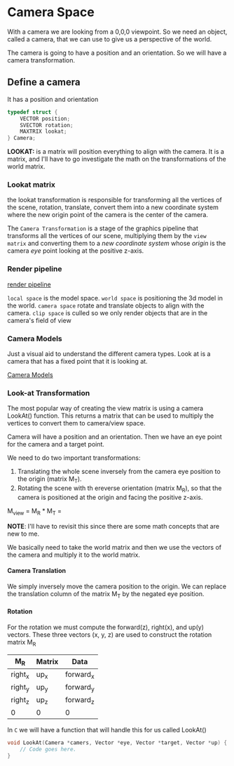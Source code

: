 # Camera Space

With a camera we are looking from a 0,0,0 viewpoint.  So we need an object, called a camera, that we can use to give us a perspective of the world.

The camera is going to have a position and an orientation.  So we will have a camera transformation.

## Define a camera

It has a position and orientation

```c
typedef struct {
	VECTOR position;
	SVECTOR rotation;
	MAXTRIX lookat;
} Camera;
```

**LOOKAT:** is a matrix will position everything to align with the camera.  It is a matrix, and I'll have to go investigate the math on the transformations of the world matrix.

### Lookat matrix

the lookat transformation is responsible for transforming all the vertices of the scene, rotation, translate, convert them into a new coordinate system where the new origin point of the camera is the center of the camera.

The `Camera Transformation` is a stage of the graphics pipeline that transforms all the vertices of our scene, multiplying them by the `view matrix` and converting them to a _new coordinate system_ whose *origin* is the camera *eye* point looking at the positive z-axis.

### Render pipeline

[render pipeline](images/render_pipeline.png)

`local space` is the model space.
`world space` is positioning the 3d model in the world.
`camera space` rotate and translate objects to align with the camera.
`clip space` is culled so we only render objects that are in the camera's field of view

### Camera Models

Just a visual aid to understand the different camera types.  Look at is a camera that has a fixed point that it is looking at.

[Camera Models](images/camera_modes.png)

### Look-at Transformation

The most popular way of creating the view matrix is using a camera LookAt() function.  This returns a matrix that can be used to multiply the vertices to convert them to camera/view space.

Camera will have a position and an orientation.  Then we have an eye point for the camera and a target point.

We need to do two important transformations:

1. Translating the whole scene inversely from the camera eye position to the origin (matrix M<sub>T</sub>).
2. Rotating the scene with th ereverse orientation (matrix M<sub>R</sub>), so that the camera is positioned at the origin and facing the positive z-axis.

M<sub>view</sub> = M<sub>R</sub> * M<sub>T</sub> =


**NOTE**: I'll have to revisit this since there are some math concepts that are new to me.

We basically need to take the world matrix and then we use the vectors of the camera and multiply it to the world matrix.

#### Camera Translation

We simply inversely move the camera position to the origin.  We can replace the translation column of the matrix M<sub>T</sub> by the negated eye position.

#### Rotation

For the rotation we must compute the forward(z), right(x), and up(y) vectors.  These three vectors (x, y, z) are used to construct the rotation matrix M<sub>R</sub>

M<sub>R</sub> | Matrix | Data
--- | --- | ---
right<sub>x</sub> | up<sub>x</sub> | forward<sub>x</sub>
right<sub>y</sub> | up<sub>y</sub> | forward<sub>y</sub>
right<sub>z</sub> | up<sub>z</sub> | forward<sub>z</sub>
0 | 0 | 0

In `C` we will have a function that will handle this for us called LookAt()

```c
void LookAt(Camera *camers, Vector *eye, Vector *target, Vector *up) {
	// Code goes here.
}
```
